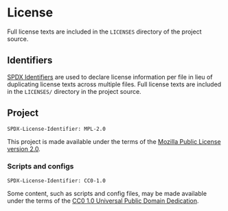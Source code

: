 # License

Full license texts are included in the `LICENSES` directory of the project
source.

## Identifiers

[SPDX Identifiers][SPDX-IDs] are used to declare license information per file
in lieu of duplicating license texts across multiple files. Full license texts
are included in the `LICENSES/` directory in the project source.

## Project

```
SPDX-License-Identifier: MPL-2.0
```

This project is made available under the terms of the [Mozilla Public License
version 2.0][MPL-2.0].

### Scripts and configs

```
SPDX-License-Identifier: CC0-1.0
```

Some content, such as scripts and config files, may be made available under the
terms of the [CC0 1.0 Universal Public Domain Dedication][CC0-1.0].


[CC0-1.0]: https://spdx.org/licenses/CC0-1.0.html
[MPL-2.0]: https://www.mozilla.org/en-US/MPL/2.0/
[SPDX-IDs]: https://spdx.org/licenses/
